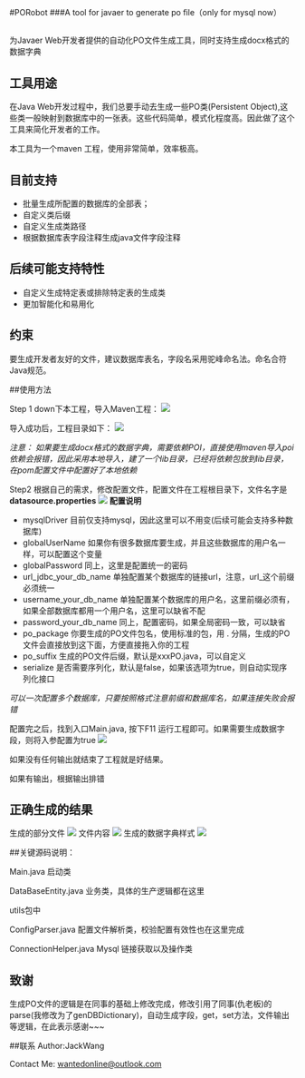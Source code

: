 #PORobot
###A tool for javaer to generate po file（only for mysql now）

##
为Javaer Web开发者提供的自动化PO文件生成工具，同时支持生成docx格式的数据字典

## 工具用途

在Java Web开发过程中，我们总要手动去生成一些PO类(Persistent Object),这些类一般映射到数据库中的一张表。这些代码简单，模式化程度高。因此做了这个工具来简化开发者的工作。

本工具为一个maven 工程，使用非常简单，效率极高。

## 目前支持

 
- 批量生成所配置的数据库的全部表；
- 自定义类后缀
- 自定义生成类路径
- 根据数据库表字段注释生成java文件字段注释

## 后续可能支持特性

- 自定义生成特定表或排除特定表的生成类
- 更加智能化和易用化

## 约束

要生成开发者友好的文件，建议数据库表名，字段名采用驼峰命名法。命名合符Java规范。

##使用方法

Step 1 down下本工程，导入Maven工程：
![](http://o9z6i1a1s.bkt.clouddn.com/2016082401.png)

导入成功后，工程目录如下：
![](http://o9z6i1a1s.bkt.clouddn.com/2016082402.png)

*注意： 如果要生成docx格式的数据字典，需要依赖POI，直接使用maven导入poi依赖会报错，因此采用本地导入，建了一个lib目录，已经将依赖包放到lib目录，在pom配置文件中配置好了本地依赖*

Step2 根据自己的需求，修改配置文件，配置文件在工程根目录下，文件名字是 **datasource.properties**
![](http://o9z6i1a1s.bkt.clouddn.com/2014082403.png)
**配置说明**

- mysqlDriver 目前仅支持mysql，因此这里可以不用变(后续可能会支持多种数据库)
- globalUserName 如果你有很多数据库要生成，并且这些数据库的用户名一样，可以配置这个变量
- globalPassword 同上，这里是配置统一的密码
- url_jdbc_your_db_name 单独配置某个数据库的链接url，注意，url_这个前缀必须统一
- username_your_db_name 单独配置某个数据库的用户名，这里前缀必须有，如果全部数据库都用一个用户名，这里可以缺省不配
- password_your_db_name 同上，配置密码，如果全局密码一致，可以缺省
- po_package 你要生成的PO文件包名，使用标准的包，用 . 分隔，生成的PO文件会直接放到这下面，方便直接拖入你的工程
- po_suffix 生成的PO文件后缀，默认是xxxPO.java，可以自定义
- serialize 是否需要序列化，默认是false，如果该选项为true，则自动实现序列化接口

*可以一次配置多个数据库，只要按照格式注意前缀和数据库名，如果连接失败会报错*

配置完之后，找到入口Main.java, 按下F11 运行工程即可。如果需要生成数据字段，则将入参配置为true
![](http://o9z6i1a1s.bkt.clouddn.com/2016082404.png)

如果没有任何输出就结束了工程就是好结果。

如果有输出，根据输出排错

## 正确生成的结果

生成的部分文件
![](http://o9z6i1a1s.bkt.clouddn.com/2016082405.png)
文件内容
![](http://o9z6i1a1s.bkt.clouddn.com/2014082406.png)
生成的数据字典样式
![](http://o9z6i1a1s.bkt.clouddn.com/2016082407.png)

##关键源码说明：

Main.java 启动类

DataBaseEntity.java 业务类，具体的生产逻辑都在这里

utils包中

ConfigParser.java 配置文件解析类，校验配置有效性也在这里完成

ConnectionHelper.java Mysql 链接获取以及操作类

## 致谢

生成PO文件的逻辑是在同事的基础上修改完成，修改引用了同事(仇老板)的parse(我修改为了genDBDictionary)，自动生成字段，get，set方法，文件输出等逻辑，在此表示感谢~~~

##联系
Author:JackWang

Contact Me: <wantedonline@outlook.com>


